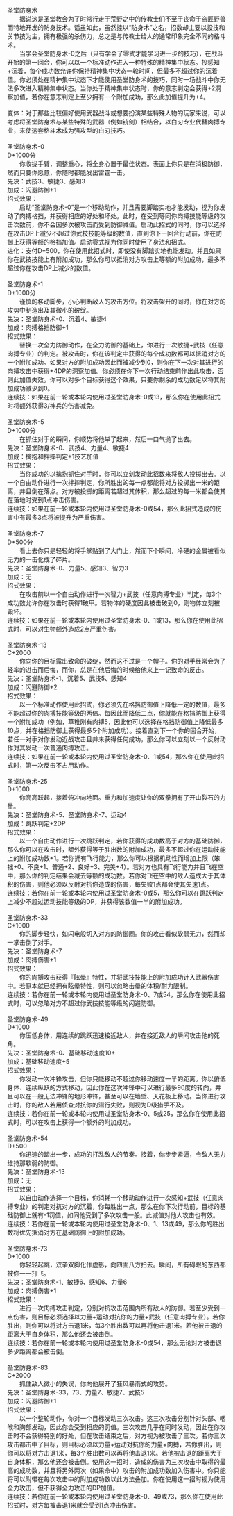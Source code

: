 <title>圣堂防身术</title>
<meta name="GENERATOR" content="WinCHM">
<meta http-equiv="Content-Type" content="text/html; charset=gb2312">
<br>圣堂防身术
<br>　　据说这是圣堂教会为了时常行走于荒野之中的传教士们不至于丧命于盗匪野兽而特地开发的防身技术。话虽如此，虽然挂以“防身术”之名，招数却主要以投技和关节技为主，拥有极强的杀伤力，总之是与传教士给人的通常印象完全不同的格斗术。
<br>　　当学会圣堂防身术-0之后（只有学会了零式才能学习进一步的技巧），在战斗开始的第一回合，你可以以一个标准动作进入一种特殊的精神集中状态。投感知+沉着，每个成功数允许你保持精神集中状态一轮时间，但最多不超过你的沉着值。你必须处在精神集中状态下才能使用圣堂防身术的技巧，同时一场战斗中你无法多次进入精神集中状态。当你处于精神集中状态时，你的意志判定会获得+2洞察加值，若你在意志判定上至少拥有一个附加成功，那么此加值提升为+4。
<br>
<br>变体：对于那些比较偏好使用武器战斗或想要扮演某些特殊人物的玩家来说，可以考虑将圣堂防身术与某些特殊的武器（例如铳剑）相结合，以白刃专业代替肉搏专业，来使这套格斗术成为强攻型的白刃技巧。
<br>
<br>圣堂防身术-0
<br>D+1000分
<br>　　你收拢手臂，调整重心，将全身心置于最佳状态。表面上你只是在消极防御，然而只要你愿意，你随时都能发出雷霆一击。
<br>先决：武技3、敏捷3、感知3
<br>加成：闪避防御+1
<br>招式效果：
<br>　　启动“圣堂防身术-0”是一个移动动作，并且需要脚踏实地才能发动，视为你发动了肉搏格挡，并获得相应的好处和坏处。此时，在受到等同你肉搏技能等级的攻击次数前，你不会因多次被攻击而受到防御减值。启动此招式的同时，你可以选择在攻击DP上减少不超过你武技技能等级的数值，直到你下一回合行动前，你在防御上获得等额的格挡加值。启动零式视为你同时使用了身法和招式。
<br>进化：支付D+500，你在使用此招式时，即使没有脚踏实地也能发动。并且如果你在武技技能上有附加成功，那么你可以抵消对方攻击上等额的附加成功，最多不超过你在攻击DP上减少的数值。
<br>
<br>圣堂防身术-1
<br>D+1000分
<br>　　谨慎的移动脚步，小心判断敌人的攻击方位。将攻击架开的同时，你在对方的攻势中制造出及其微小的破绽。
<br>先决：圣堂防身术-0、沉着4、敏捷4
<br>加成：肉搏格挡防御+1
<br>招式效果：
<br>　　替换一次全力防御动作，在全力防御的基础上，你进行一次敏捷+武技（任意肉搏专业）的判定。被攻击时，你在该判定中获得的每个成功数都可以抵消对方的一个附加成功。如果对方的附加成功因此而被减少到0，则你在下一次对其进行的肉搏攻击中获得+4DP的洞察加值。你必须在你下一次行动结束前作出此攻击，否则此加值失效。你可以对多个目标获得这个效果，只要你剩余的成功数足以将其附加成功减少到0。
<br>连续技：如果在前一轮或本轮内使用过圣堂防身术-0或13，那么你在使用此招式时将额外获得3/神兵的伤害减免。
<br>
<br>圣堂防身术-5
<br>D+1000分
<br>　　在抓住对手的瞬间，你顺势将他举了起来，然后一口气抛了出去。
<br>先决：圣堂防身术-0、武技4、力量4、敏捷4
<br>加成：擒抱和拌摔判定+1技艺加值
<br>招式效果：
<br>　　当你成功的以擒抱抓住对手时，你可以立刻发动此招数来将敌人投掷出去。以一个自由动作进行一次拌摔判定，你所胜出的每一点都能将对方投掷出一米的距离，并且倒在落点。对方被投掷的距离若超过其体积，那么超过的每一米都会使其在落地时受到1点冲击伤害。
<br>连续技：如果在前一轮或本轮内使用过圣堂防身术-0或54，那么此招式造成的伤害中有最多3点将被提升为严重伤害。
<br>
<br>圣堂防身术-7
<br>D+500分
<br>　　看上去你只是轻轻的将手掌贴到了大门上，然而下个瞬间，冷硬的金属被看似无力的一击化成了碎片。
<br>先决：圣堂防身术-0、力量5、感知3、智力3
<br>加成：无
<br>招式效果：
<br>　　在攻击前以一个自由动作进行一次智力+武技（任意肉搏专业）判定，每3个成功数允许你在攻击时获得1破甲。若物体的硬度因此被击破到0，则物体立刻被毁坏。
<br>连续技：如果在前一轮或本轮内使用过圣堂防身术-0、1或13，那么你在使用此招式时，可以对生物额外造成2点严重伤害。
<br>
<br>圣堂防身术-13
<br>C+2000
<br>　　你向你的目标露出致命的破绽，然而这不过是一个幌子。你的对手经常会为了轻率的进击而后悔，而你，总是在他后悔的时候给他来上一记致命的反击。
<br>先决：圣堂防身术-1、沉着5、武技5、感知4
<br>加成：闪避防御+2
<br>招式效果：
<br>　　以一个标准动作使用此招式，你必须先在格挡防御值上降低一定的数值，最多不能超过你的肉搏技能等级的两倍。每因此而降低二点，你就能在格挡防御上获得一个附加成功（例如，草稚刚有肉搏5，因此他可以选择在格挡防御值上降低最多10点，并在格挡防御上获得最多5个附加成功）。接着直到下一个你的回合开始，若任一对手对你发动近战攻击且并未获得任何成功，那么你可以立刻以一个反射动作对其发动一次普通肉搏攻击。
<br>连续技：如果在前一轮或本轮内使用过圣堂防身术-0、1或54，那么你在使用此招式时，第一次反击不占用动作。
<br>
<br>圣堂防身术-25
<br>D+1000
<br>　　你高高跃起，接着俯冲向地面。重力和加速度让你的双拳拥有了开山裂石的力量。
<br>先决：圣堂防身术-5、圣堂防身术-7、运动4
<br>加成：跳跃判定+2DP
<br>招式效果：
<br>　　以一个自由动作进行一次跳跃判定，若你获得的成功数高于对方的基础防御，那么你可以在攻击时，额外获得等于胜出数的附加成功，最多不超过你在运动技能上的附加成功数+1。若你拥有飞行能力，那么你可以根据机动性而增加上限（笨拙+0、不良+1、普通+2、良好+3、完美+4）。若对方也具有飞行能力并且飞在空中，那么你的判定结果会减去等额的成功数。若你对飞在空中的敌人造成大于其体积的伤害，则他必须以反射对抗你造成的伤害，每失败1点都会使其失速1点。
<br>连续技：若你在前一轮或本轮内使用过圣堂防身术-0或5，那么你可以在跳跃判定上减少不超过运动技能等级的DP，并获得该数值一半的附加成功。
<br>
<br>圣堂防身术-33
<br>C+1000
<br>　　你的脚步轻快，如闪电般切入对方的防御圈。你的攻击看似软弱无力，然而却一掌击倒了对手。
<br>先决：圣堂防身术-7
<br>加成：肉搏伤害+1
<br>招式效果：
<br>　　你的肉搏攻击获得『眩晕』特性，并将武技技能上的附加成功计入武器伤害中。若原本就已经拥有眩晕特性，则可以忽略击晕的体积/耐力限制。
<br>连续技：若你在前一轮或本轮内使用过圣堂防身术-0、7或54，那么你在使用此招式时，可以忽略对方不超过你武技技能等级的闪避防御。
<br>
<br>圣堂防身术-49
<br>D+1000
<br>　　你压低身体，用连续的跳跃迅速接近敌人，并在接近敌人的瞬间攻击他的死角。
<br>先决：圣堂防身术-0、基础移动速度10+
<br>加成：基础移动速度+5
<br>招式效果：
<br>　　你发动一次冲锋攻击，但你只能移动不超过你移动速度一半的距离。你以俯低身体、连续纵跃的方式移动，因此你在这次冲锋中可以进行最多90度的转向，并且可以在一般无法冲锋的地形冲锋，甚至可以在墙壁、天花板上移动。当你进行攻击时，你的敌人若用侦查对抗你的潜行失败，则视为D级措手不及。
<br>连续技：若你在前一轮或本轮内使用过圣堂防身术-0、5或25，那么你在使用此招式时，可以在攻击上获得一个额外的附加成功。
<br>
<br>圣堂防身术-54
<br>D+500
<br>　　你迅速的踏出一步，成功的打乱敌人的节奏。接着，你步步紧逼，令敌人无力维持那软弱的防御。
<br>先决：圣堂防身术-13
<br>加成：无
<br>招式效果：
<br>　　以自由动作选择一个目标，你消耗一个移动动作进行一次感知+武技（任意肉搏专业）的判定对抗对方的沉着，你每胜出一点，那么在你下次行动前，目标的基础防御上就有-1罚值，如同他受到了多次攻击一般。此减值对他人攻击也有效。
<br>连续技：若你在前一轮或本轮内使用过圣堂防身术-0、1、13或49，那么你的胜出数将优先抵消对方在基础防御上的附加成功。
<br>
<br>圣堂防身术-73
<br>D+1000
<br>　　你轻轻起跳，双拳双脚化作虚影，向四面八方扫去。瞬间，所有碍眼的东西都被你一一打飞。
<br>先决：圣堂防身术-1、敏捷6、感知6、力量6
<br>加成：肉搏伤害+1
<br>招式效果：
<br>　　进行一次肉搏攻击判定，分别对抗攻击范围内所有敌人的防御。若至少受到一点伤害，则目标必须选择以力量+运动对抗你的力量+武技（任意肉搏专业）。若你胜出，则你可以将对方击退1米，每3个胜出数可以再将他击退1米。若他被击退的距离大于自身体积，那么他还会被击倒。
<br>连续技：若你在前一轮或本轮内使用过圣堂防身术-0或54，那么无论对方被击退多少距离都会被击倒。
<br>
<br>圣堂防身术-83
<br>C+2000
<br>　　抓住敌人微小的失误，你向他展开了狂风暴雨式的攻势。
<br>先决：圣堂防身术-33，73、力量7、敏捷7、武技5
<br>加成：闪避防御+1
<br>招式效果：
<br>　　以一个整轮动作，你对一个目标发动三次攻击。这三次攻击分别针对头部、咽喉和胸部发动，因此你会受到相应的罚值。三次攻击几乎在同时发动，因此在你攻击时不会获得特别的好处，但在攻击结束之后，对方视为被攻击了三次。若你三次攻击都击中了目标，则目标必须以力量+运动对抗你的力量+肉搏，若你胜出，则你可以将对方击退1米，每3个胜出数可以再将他击退1米。若他被击退的距离大于自身体积，那么他还会被击倒。使用这一招时，造成的伤害为三次攻击中取得的最高的成功数，并且将另外两次（如果命中）攻击的附加成功数加入伤害中。你只能将可以附带在每次攻击中的附加成功数以此方法叠加。你在使用这一招时视为使用全力攻击，但不获得全力攻击的DP加值。
<br>连续技：若你在前一轮或本轮内使用过圣堂防身术-0、49或73，那么你在使用此招式时，对方每被击退1米就会受到1点冲击伤害。